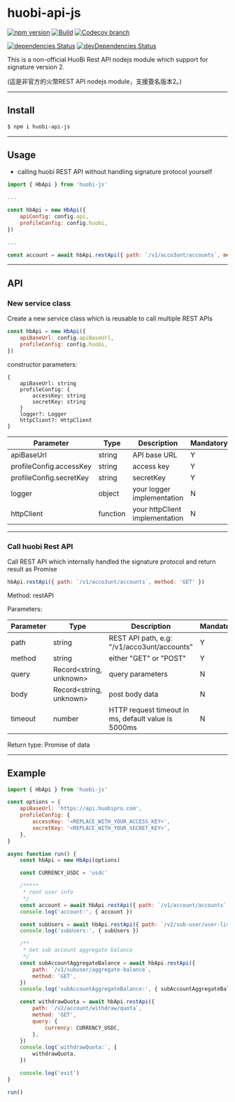 # huobi-api-js

[![npm version](https://img.shields.io/npm/v/huobi-api-js.svg)](https://www.npmjs.com/package/huobi-api-js)
[![Build](https://travis-ci.org/airicyu/huobi-api-js.svg?branch=master)](https://travis-ci.org/airicyu/huobi-api-js)
[![Codecov branch](https://img.shields.io/codecov/c/github/airicyu/huobi-api-js/master.svg)](https://codecov.io/gh/airicyu/huobi-api-js)

[![dependencies Status](https://david-dm.org/airicyu/huobi-api-js/status.svg)](https://david-dm.org/airicyu/huobi-api-js)
[![devDependencies Status](https://david-dm.org/airicyu/huobi-api-js/dev-status.svg)](https://david-dm.org/airicyu/huobi-api-js?type=dev)

This is a non-official HuoBi Rest API nodejs module which support for signature version 2.

(這是非官方的火幣REST API nodejs module，支援簽名版本2。)

---------------------------------

## Install

```bash
$ npm i huobi-api-js
```

---------------------------------

## Usage

- calling huobi REST API without handling signature protocol yourself

```javascript
import { HbApi } from 'huobi-js'

...

const hbApi = new HbApi({
    apiConfig: config.api,
    profileConfig: config.huobi,
})

...

const account = await hbApi.restApi({ path: `/v1/acco3unt/accounts`, method: 'GET' })
```

---------------------------------

## API

### New service class

Create a new service class which is reusable to call multiple REST APIs

```javascript
const hbApi = new HbApi({
    apiBaseUrl: config.apiBaseUrl,
    profileConfig: config.huobi,
})
```

constructor parameters:

```
{
    apiBaseUrl: string
    profileConfig: {
        accessKey: string
        secretKey: string
    }
    logger?: Logger
    httpClient?: HttpClient
}
```

| Parameter               | Type     | Description                    | Mandatory |
|-------------------------|----------|--------------------------------|-----------|
| apiBaseUrl              | string   | API base URL                   | Y         |
| profileConfig.accessKey | string   | access key                     | Y         |
| profileConfig.secretKey | string   | secretKey                      | Y         |
| logger                  | object   | your logger implementation     | N         |
| httpClient              | function | your httpClient implementation | N         |


---------------------------------

### Call huobi Rest API

Call REST API which internally handled the signature protocol and return result as Promise

```javascript
hbApi.restApi({ path: `/v1/acco3unt/accounts`, method: 'GET' })
```

Method: restAPI

Parameters:

| Parameter | Type                    | Description                                         | Mandatory |
|-----------|-------------------------|-----------------------------------------------------|-----------|
| path      | string                  | REST API path, e.g: "/v1/acco3unt/accounts"         | Y         |
| method    | string                  | either "GET" or "POST"                              | Y         |
| query     | Record<string, unknown> | query parameters                                    | N         |
| body      | Record<string, unknown> | post body data                                      | N         |
| timeout   | number                  | HTTP request timeout in ms, default value is 5000ms | N         |

Return type:
Promise of data

---------------------------------

## Example

```javascript
import { HbApi } from 'huobi-js'

const options = {
    apiBaseUrl: 'https://api.huobipro.com',
    profileConfig: {
        accessKey: '<REPLACE_WITH_YOUR_ACCESS_KEY>',
        secretKey: '<REPLACE_WITH_YOUR_SECRET_KEY>',
    },
}

async function run() {
    const hbApi = new HbApi(options)

    const CURRENCY_USDC = 'usdc'

    /*****
     * root user info
     */
    const account = await hbApi.restApi({ path: `/v1/account/accounts`, method: 'GET' })
    console.log('account:', { account })

    const subUsers = await hbApi.restApi({ path: `/v2/sub-user/user-list`, method: 'GET' })
    console.log('subUsers:', { subUsers })

    /**
     * Get sub account aggregate balance
     */
    const subAccountAggregateBalance = await hbApi.restApi({
        path: `/v1/subuser/aggregate-balance`,
        method: 'GET',
    })
    console.log('subAccountAggregateBalance:', { subAccountAggregateBalance })

    const withdrawQuota = await hbApi.restApi({
        path: `/v2/account/withdraw/quota`,
        method: 'GET',
        query: {
            currency: CURRENCY_USDC,
        },
    })
    console.log(`withdrawQuota:`, {
        withdrawQuota,
    })

    console.log('exit')
}

run()
```